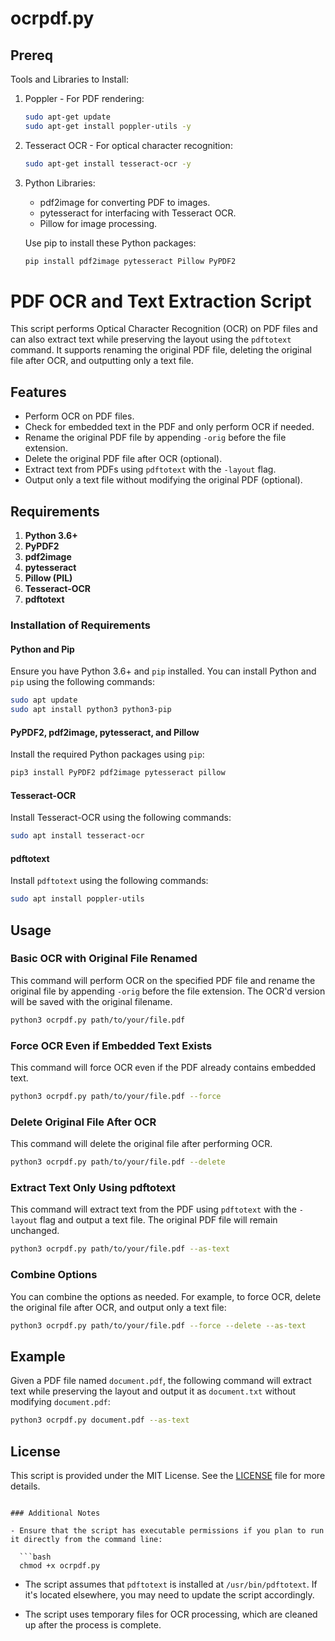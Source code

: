 # ocrpdf.py

## Prereq

Tools and Libraries to Install:

1. Poppler - For PDF rendering:
    ```bash
    sudo apt-get update
    sudo apt-get install poppler-utils -y
    ```
    
2. Tesseract OCR - For optical character recognition:
    ```bash
    sudo apt-get install tesseract-ocr -y
    ```
    
3. Python Libraries:
    
    - pdf2image for converting PDF to images.
    - pytesseract for interfacing with Tesseract OCR.
    - Pillow for image processing.

    Use pip to install these Python packages:

    ```bash
    pip install pdf2image pytesseract Pillow PyPDF2

    ```


# PDF OCR and Text Extraction Script

This script performs Optical Character Recognition (OCR) on PDF files and can also extract text while preserving the layout using the `pdftotext` command. It supports renaming the original PDF file, deleting the original file after OCR, and outputting only a text file.

## Features

- Perform OCR on PDF files.
- Check for embedded text in the PDF and only perform OCR if needed.
- Rename the original PDF file by appending `-orig` before the file extension.
- Delete the original PDF file after OCR (optional).
- Extract text from PDFs using `pdftotext` with the `-layout` flag.
- Output only a text file without modifying the original PDF (optional).

## Requirements

1. **Python 3.6+**
2. **PyPDF2**
3. **pdf2image**
4. **pytesseract**
5. **Pillow (PIL)**
6. **Tesseract-OCR**
7. **pdftotext**

### Installation of Requirements

#### Python and Pip

Ensure you have Python 3.6+ and `pip` installed. You can install Python and `pip` using the following commands:

```bash
sudo apt update
sudo apt install python3 python3-pip
```

#### PyPDF2, pdf2image, pytesseract, and Pillow

Install the required Python packages using `pip`:

```bash
pip3 install PyPDF2 pdf2image pytesseract pillow
```

#### Tesseract-OCR

Install Tesseract-OCR using the following commands:

```bash
sudo apt install tesseract-ocr
```

#### pdftotext

Install `pdftotext` using the following commands:

```bash
sudo apt install poppler-utils
```

## Usage

### Basic OCR with Original File Renamed

This command will perform OCR on the specified PDF file and rename the original file by appending `-orig` before the file extension. The OCR'd version will be saved with the original filename.

```bash
python3 ocrpdf.py path/to/your/file.pdf
```

### Force OCR Even if Embedded Text Exists

This command will force OCR even if the PDF already contains embedded text.

```bash
python3 ocrpdf.py path/to/your/file.pdf --force
```

### Delete Original File After OCR

This command will delete the original file after performing OCR.

```bash
python3 ocrpdf.py path/to/your/file.pdf --delete
```

### Extract Text Only Using pdftotext

This command will extract text from the PDF using `pdftotext` with the `-layout` flag and output a text file. The original PDF file will remain unchanged.

```bash
python3 ocrpdf.py path/to/your/file.pdf --as-text
```

### Combine Options

You can combine the options as needed. For example, to force OCR, delete the original file after OCR, and output only a text file:

```bash
python3 ocrpdf.py path/to/your/file.pdf --force --delete --as-text
```

## Example

Given a PDF file named `document.pdf`, the following command will extract text while preserving the layout and output it as `document.txt` without modifying `document.pdf`:

```bash
python3 ocrpdf.py document.pdf --as-text
```

## License

This script is provided under the MIT License. See the [LICENSE](LICENSE) file for more details.
```

### Additional Notes

- Ensure that the script has executable permissions if you plan to run it directly from the command line:

  ```bash
  chmod +x ocrpdf.py
  ```

- The script assumes that `pdftotext` is installed at `/usr/bin/pdftotext`. If it's located elsewhere, you may need to update the script accordingly.

- The script uses temporary files for OCR processing, which are cleaned up after the process is complete.

